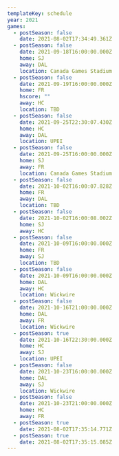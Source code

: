 ```yaml
---
templateKey: schedule
year: 2021
games:
  - postSeason: false
    date: 2021-08-02T17:34:49.361Z
  - postSeason: false
    date: 2021-09-18T16:00:00.000Z
    home: SJ
    away: DAL
    location: Canada Games Stadium
  - postSeason: false
    date: 2021-09-19T16:00:00.000Z
    home: FR
    hscore: ""
    away: HC
    location: TBD
  - postSeason: false
    date: 2021-09-25T22:30:07.430Z
    home: HC
    away: DAL
    location: UPEI
  - postSeason: false
    date: 2021-09-25T16:00:00.000Z
    home: SJ
    away: FR
    location: Canada Games Stadium
  - postSeason: false
    date: 2021-10-02T16:00:07.828Z
    home: FR
    away: DAL
    location: TBD
  - postSeason: false
    date: 2021-10-02T16:00:08.002Z
    home: SJ
    away: HC
  - postSeason: false
    date: 2021-10-09T16:00:00.000Z
    home: FR
    away: SJ
    location: TBD
  - postSeason: false
    date: 2021-10-09T16:00:00.000Z
    home: DAL
    away: HC
    location: Wickwire
  - postSeason: false
    date: 2021-10-16T21:00:00.000Z
    home: DAL
    away: FR
    location: Wickwire
  - postSeason: true
    date: 2021-10-16T22:30:00.000Z
    home: HC
    away: SJ
    location: UPEI
  - postSeason: false
    date: 2021-10-23T16:00:00.000Z
    home: DAL
    away: SJ
    location: Wickwire
  - postSeason: false
    date: 2021-10-23T21:00:00.000Z
    home: HC
    away: FR
  - postSeason: true
    date: 2021-08-02T17:35:14.771Z
  - postSeason: true
    date: 2021-08-02T17:35:15.085Z
---
```

